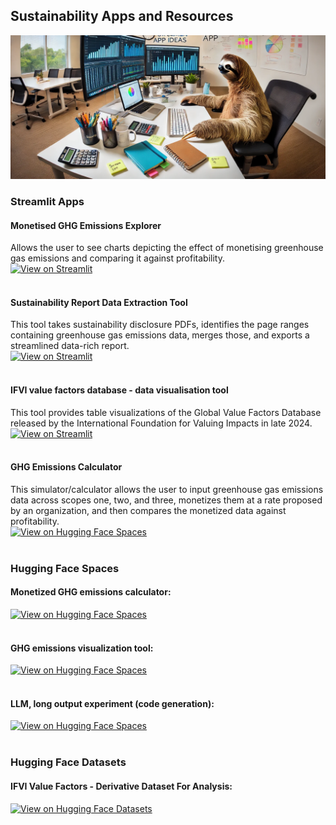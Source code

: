 ## Sustainability Apps and Resources

![alt text](images/banner.webp)

### Streamlit Apps

#### Monetised GHG Emissions Explorer
Allows the user to see charts depicting the effect of monetising greenhouse gas emissions and comparing it against profitability.
<br>
[![View on Streamlit](https://img.shields.io/badge/View%20on-Streamlit-brightgreen?logo=streamlit)](https://ghgexplorer.streamlit.app/)
<br>
<br>

#### Sustainability Report Data Extraction Tool
This tool takes sustainability disclosure PDFs, identifies the page ranges containing greenhouse gas emissions data, merges those, and exports a streamlined data-rich report.
<br>
[![View on Streamlit](https://img.shields.io/badge/View%20on-Streamlit-brightgreen?logo=streamlit)](https://ghgdataextractor.streamlit.app/)
<br>
<br>

#### IFVI value factors database - data visualisation tool
This tool provides table visualizations of the Global Value Factors Database released by the International Foundation for Valuing Impacts in late 2024.
<br>
[![View on Streamlit](https://img.shields.io/badge/View%20on-Streamlit-brightgreen?logo=streamlit)](https://valuefactorsddatavis.streamlit.app/)
<br>
<br>

#### GHG Emissions Calculator
This simulator/calculator allows the user to input greenhouse gas emissions data across scopes one, two, and three, monetizes them at a rate proposed by an organization, and then compares the monetized data against profitability.
<br>
[![View on Hugging Face Spaces](https://img.shields.io/badge/View%20on-Hugging%20Face%20Spaces-blue?logo=huggingface)](https://huggingface.co/spaces/danielrosehill/Monetised-GHG-Emissions-Calculator)
<br>
<br>

### Hugging Face Spaces

#### Monetized GHG emissions calculator:
[![View on Hugging Face Spaces](https://img.shields.io/badge/View%20on-Hugging%20Face%20Spaces-blue?logo=huggingface)](https://huggingface.co/spaces/danielrosehill/Monetised-GHG-Emissions-Calculator)
<br>
<br>

#### GHG emissions visualization tool:
[![View on Hugging Face Spaces](https://img.shields.io/badge/View%20on-Hugging%20Face%20Spaces-blue?logo=huggingface)](https://huggingface.co/spaces/danielrosehill/ghg-emissions-viz)
<br>
<br>

#### LLM, long output experiment (code generation):
[![View on Hugging Face Spaces](https://img.shields.io/badge/View%20on-Hugging%20Face%20Spaces-blue?logo=huggingface)](https://huggingface.co/spaces/danielrosehill/llm-long-codegen-experiment)
<br>
<br>

### Hugging Face Datasets

#### IFVI Value Factors - Derivative Dataset For Analysis:
[![View on Hugging Face Datasets](https://img.shields.io/badge/View%20on-Hugging%20Face%20Datasets-orange?logo=huggingface)](https://huggingface.co/datasets/danielrosehill/ifvi_valuefactors_deriv)